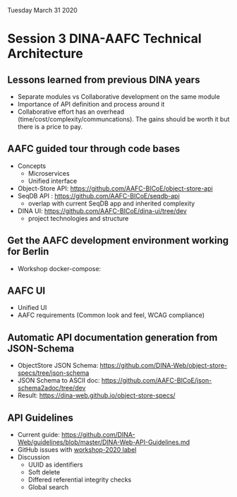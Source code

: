 Tuesday March 31 2020

# Session 3 DINA-AAFC Technical Architecture

## Lessons learned from previous DINA years

* Separate modules vs Collaborative development on the same module
* Importance of API definition and process around it
* Collaborative effort has an overhead (time/cost/complexity/communcations). The gains should be worth it but there is a price to pay.

## AAFC guided tour through code bases

* Concepts
  * Microservices
  * Unified interface
* Object-Store API: https://github.com/AAFC-BICoE/object-store-api
* SeqDB API : https://github.com/AAFC-BICoE/seqdb-api
  * overlap with current SeqDB app and inherited complexity
* DINA UI: https://github.com/AAFC-BICoE/dina-ui/tree/dev
  * project technologies and structure

## Get the AAFC development environment working for Berlin

* Workshop docker-compose: 

## AAFC UI

* Unified UI
* AAFC requirements (Common look and feel, WCAG compliance)

## Automatic API documentation generation from JSON-Schema

* ObjectStore JSON Schema: https://github.com/DINA-Web/object-store-specs/tree/json-schema
* JSON Schema to ASCII doc: https://github.com/AAFC-BICoE/json-schema2adoc/tree/dev
* Result: https://dina-web.github.io/object-store-specs/

## API Guidelines

* Current guide: https://github.com/DINA-Web/guidelines/blob/master/DINA-Web-API-Guidelines.md
* GitHub issues with [workshop-2020 label](https://github.com/DINA-Web/guidelines/issues?q=is%3Aissue+is%3Aopen+label%3Aworkshop-2020)
* Discussion
  * UUID as identifiers
  * Soft delete
  * Differed referential integrity checks
  * Global search
